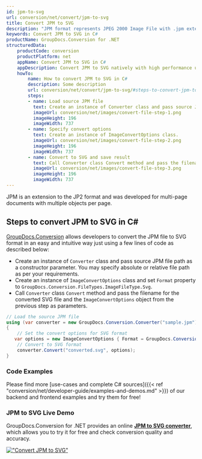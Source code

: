 ```yaml
---
id: jpm-to-svg
url: conversion/net/convert/jpm-to-svg
title: Convert JPM to SVG
description: "JPM format represents JPEG 2000 Image File with .jpm extension. Learn how to convert JPM to SVG file programmatically in C# language using GroupDocs.Conversion for .NET library."
keywords: Convert JPM to SVG in C#
productName: GroupDocs.Conversion for .NET
structuredData:
    productCode: conversion
    productPlatform: net
    appName: Convert JPM to SVG in C#
    appDescription: Convert JPM to SVG natively with high performance using C# language and server side GroupDocs.Conversion for .NET APIs, without the use of any software like Microsoft or Open Office.
    howTo:
        name: How to convert JPM to SVG in C# 
        description: Some description
        url: conversion/net/convert/jpm-to-svg/#steps-to-convert-jpm-to-svg-in-c
        steps:
        - name: Load source JPM file 
          text: Create an instance of Converter class and pass source JPM file path as a constructor parameter. You may specify absolute or relative file path as per your requirements. 
          imageUrl: conversion/net/images/convert-file-step-1.png
          imageHeight: 196
          imageWidth: 737
        - name: Specify convert options 
          text: Create an instance of ImageConvertOptions class.
          imageUrl: conversion/net/images/convert-file-step-2.png
          imageHeight: 196
          imageWidth: 737
        - name: Convert to SVG and save result 
          text: Call Converter class Convert method and pass the filename for the converted HTML file and the ImageConvertOptions object from the previous step as parameters.
          imageUrl: conversion/net/images/convert-file-step-3.png
          imageHeight: 196
          imageWidth: 737
---
```


JPM is an extension to the JP2 format and was developed for multi-page documents with multiple objects per page.

## Steps to convert JPM to SVG in C#

[GroupDocs.Conversion](https://products.groupdocs.com/conversion/net) allows developers to convert the JPM file to SVG format in an easy and intuitive way just using a few lines of code as described below:

* Create an instance of `Converter` class and pass source JPM file path as a constructor parameter. You may specify absolute or relative file path as per your requirements. 
* Create an instance of `ImageConvertOptions` class and set `Format` property to `GroupDocs.Conversion.FileTypes.ImageFileType.Svg`.
* Call `Converter` class `Convert` method and pass the filename for the converted SVG file and the `ImageConvertOptions` object from the previous step as parameters.

```csharp
// Load the source JPM file
using (var converter = new GroupDocs.Conversion.Converter("sample.jpm"))
{
    // Set the convert options for SVG format
   var options = new ImageConvertOptions { Format = GroupDocs.Conversion.FileTypes.ImageFileType.Svg };
    // Convert to SVG format
    converter.Convert("converted.svg", options);
}
```

### Code Examples

Please find more [use-cases and complete C# sources]({{< ref "conversion/net/developer-guide/examples-and-demos.md" >}}) of our backend and frontend examples and try them for free!

### JPM to SVG Live Demo

GroupDocs.Conversion for .NET provides an online [**JPM to SVG converter**](https://products.groupdocs.app/conversion/jpm-to-svg), which allows you to try it for free and check conversion quality and accuracy.

[!["Convert JPM to SVG"](conversion/net/images/convert-to-svg/convert-jpm-to-svg.png)](https://products.groupdocs.app/conversion/jpm-to-svg)